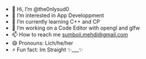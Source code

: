 - 👋 Hi, I’m @the0nlysud0
- 👀 I’m interested in App Developpment
- 🌱 I’m currently learning C++ and CP
- 💞️ I’m working on a Code Editor with opengl and glfw
- 📫 How to reach me sumboii.mehdi@gmail.com
- 😄 Pronouns: Lich/he/her
- ⚡ Fun fact: Im Straight ✨___✨

<!---
the0nlysud0/the0nlysud0 is a ✨ special ✨ repository because its `README.md` (this file) appears on your GitHub profile.
You can click the Preview link to take a look at your changes.
--->
